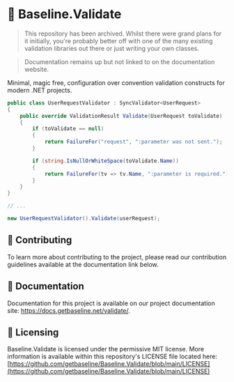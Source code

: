 # 👋 Baseline.Validate

> This repository has been archived. Whilst there were grand plans for it initially, you're probably better off with one of the many existing validation libraries out there or just writing your own classes.

> Documentation remains up but not linked to on the documentation website.

Minimal, magic free, configuration over convention validation constructs for modern .NET projects.

```csharp
public class UserRequestValidator : SyncValidator<UserRequest>
{
    public override ValidationResult Validate(UserRequest toValidate)
    {
        if (toValidate == null)
        {
            return FailureFor("request", ":parameter was not sent.");
        }

        if (string.IsNullOrWhiteSpace(toValidate.Name))
        {
            return FailureFor(tv => tv.Name, ":parameter is required.");
        }
    }
}

// ...

new UserRequestValidator().Validate(userRequest);
```

## 👥 Contributing

To learn more about contributing to the project, please read our contribution guidelines available at the documentation
link below.

## 📕 Documentation

Documentation for this project is available on our project documentation site: https://docs.getbaseline.net/validate/.

## 🗿 Licensing

Baseline.Validate is licensed under the permissive MIT license. More information is available within this repository's
LICENSE file located here: [https://github.com/getbaseline/Baseline.Validate/blob/main/LICENSE](https://github.com/getbaseline/Baseline.Validate/blob/main/LICENSE)
